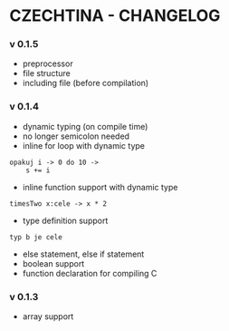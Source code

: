 # CZECHTINA - CHANGELOG

### v 0.1.5

- preprocessor
- file structure
- including file (before compilation)

### v 0.1.4

- dynamic typing (on compile time)
- no longer semicolon needed
- inline for loop with dynamic type
```
opakuj i -> 0 do 10 ->
    s += i
```
- inline function support with dynamic type
```
timesTwo x:cele -> x * 2
```
- type definition support
```
typ b je cele
```
- else statement, else if statement
- boolean support
- function declaration for compiling C


### v 0.1.3
- array support